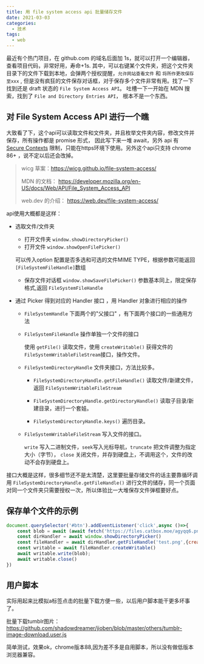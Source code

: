 ```yaml
---
title: 用 file system access api 批量储存文件
date: 2021-03-03
categories:
  - 技术
tags:
  - web
---
```


最近有个热门项目，在 github.com 的域名后面加 1s，就可以打开一个编辑器，查看项目代码，非常好用，寿命+1s.
其中，可以右键某个文件夹，把这个文件夹目录下的文件下载到本地，会弹两个授权提醒，`允许网站查看文件` 和 `将所作更改保存至xxx` , 但是没有疯狂的文件保存对话框，对于保存多个文件非常有用。找了一下找到还是 draft 状态的 `File System Access API`。 吐槽一下一开始在 MDN 搜索，找到了 `File and Directory Entries API`， 根本不是一个东西。

## 对 File System Access API 进行一个瞧

大致看了下，这个api可以读取文件和文件夹，并且枚举文件夹内容，修改文件并保存，所有操作都是 promise 形式， 因此写下来一堆 await，另外 api 有 [Secure Contexts](https://w3c.github.io/webappsec-secure-contexts/) 限制，只能在https环境下使用。另外这个api只支持 chrome 86+ ，说不定以后还会改掉。

> wicg 草案：<https://wicg.github.io/file-system-access/>
>
> MDN 的文档： <https://developer.mozilla.org/en-US/docs/Web/API/File_System_Access_API>
>
> web.dev 的介绍： <https://web.dev/file-system-access/>

api使用大概都是这样：

* 选取文件/文件夹
  * 打开文件夹 `window.showDirectoryPicker()`
  * 打开文件 `window.showOpenFilePicker()`
  
  可以传入option 配置是否多选和可选的文件MIME TYPE，根据参数可能返回`[FileSystemFileHandle]`数组
  
  * 保存文件对话框 `window.showSaveFilePicker()` 参数基本同上，限定保存格式,返回 `FileSystemFileHandle`

* 通过 Picker 得到对应的 Handler 接口 ，用 Handler 对象进行相应的操作
  * `FileSystemHandle` 下面两个的"父接口" ，有下面两个接口的一些通用方法
  * `FileSystemFileHandle` 操作单独一个文件的接口

    使用 `getFile()` 读取文件，使用 `createWritable()` 获得文件的 `FileSystemWritableFileStream`接口，操作文件。

  * `FileSystemDirectoryHandle` 文件夹接口，方法比较多。

    * `FileSystemDirectoryHandle.getFileHandle()` 读取文件/新建文件，返回 `FileSystemWritableFileStream`

    * `FileSystemDirectoryHandle.getDirectoryHandle()` 读取子目录/新建目录，进行一个套娃。

    * `FileSystemDirectoryHandle.keys()` 遍历目录。

  * `FileSystemWritableFileStream` 写入文件的接口。
  
    `write` 写入二进制文件，`seek`写入光标导航，`truncate` 把文件调整为指定大小（字节）， `close` 关闭文件，并存到硬盘上，不调用这个，文件的改动不会存到硬盘上。

接口大概是这样，很多细节还不是太清楚，这里要批量存储文件的话主要靠循环调用 `FileSystemDirectoryHandle.getFileHandle()` 进行文件的储存，同一个页面对同一个文件夹只需要授权一次，所以体验比一大堆保存文件弹框要好点。

## 保存单个文件的示例

``` js
document.querySelector('#btn').addEventListener('click',async ()=>{
    const blob = await (await fetch('https://files.catbox.moe/agyqq6.png')).blob()
    const dirHandler = await window.showDirectoryPicker()
    const fileHandler = await dirHandler.getFileHandle('test.png',{create:true})
    const writable = await fileHandler.createWritable()
    await writable.write(blob);
    await writable.close()
})
```

## 用户脚本

实际用起来比模拟a标签点击的批量下载方便一些，以后用户脚本能干更多坏事了。

批量下载tumblr图片：<https://github.com/shadowdreamer/jioben/blob/master/others/tumblr-image-download.user.js>

简单测试，效果ok，chrome版本88,因为差不多是自用脚本，所以没有做低版本浏览器兼容。
